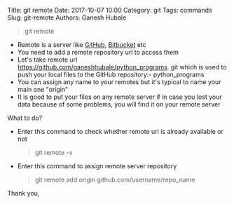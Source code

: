Title: git remote
Date: 2017-10-07 10:00
Category: git
Tags: commands
Slug: git-remote
Authors: Ganesh Hubale
> git remote

*   Remote is a server like [GitHub](https://github.com), [Bitbucket](https://bitbucket.org/) etc
*   You need to add a remote repository url to access them
*   Let's take remote url https://github.com/ganeshhubale/python_programs. git which is used to push your local files to the GitHub repository:- python_programs
*   You can assign any name to your remotes but it's typical to name your main one "origin"
*   It is good to put your files on any remote server if in case you lost your data because of some problems, you will find it on your remote server

What to do?

*   Enter this command to check whether remote url is already available or not

    > git remote -v

*   Enter this command to assign remote server repository

    > git remote add origin github.com/username/repo_name

Thank you,

